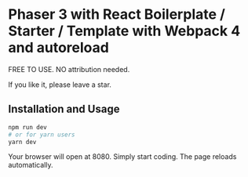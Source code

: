 # Phaser 3 with React Boilerplate / Starter / Template with Webpack 4 and autoreload

FREE TO USE. NO attribution needed.

If you like it, please leave a star.

## Installation and Usage

```bash
npm run dev
# or for yarn users
yarn dev
```

Your browser will open at 8080. Simply start coding. The page reloads automatically.

